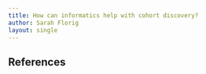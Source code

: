 ```yaml
---
title: How can informatics help with cohort discovery?
author: Sarah Florig
layout: single
---
```


## References


